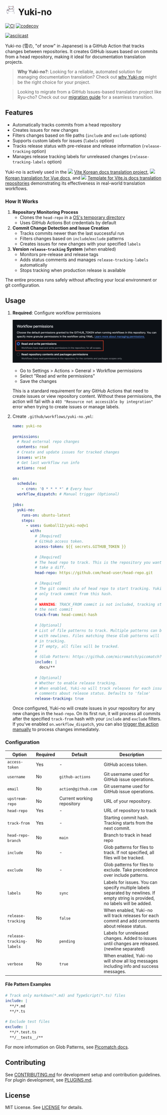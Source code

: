 # <img width="35" src="docs/logo.webp" title="logo" alt="logo"> Yuki-no

[![CI](https://github.com/Gumball12/yuki-no/actions/workflows/ci.yml/badge.svg)](https://github.com/Gumball12/yuki-no/actions/workflows/ci.yml) [![codecov](https://codecov.io/gh/Gumball12/yuki-no/graph/badge.svg?token=BffFcZn5Dn)](https://codecov.io/gh/Gumball12/yuki-no)

[![asciicast](https://asciinema.org/a/ZmSCwDTR7p2uPCc9QaW44Shb1.svg)](https://asciinema.org/a/ZmSCwDTR7p2uPCc9QaW44Shb1)

Yuki-no (雪の, "of snow" in Japanese) is a GitHub Action that tracks changes between repositories. It creates GitHub issues based on commits from a head repository, making it ideal for documentation translation projects.

> **Why Yuki-no?**: Looking for a reliable, automated solution for managing documentation translation? Check out [why Yuki-no](./WHY.md) might be the right choice for your project.

> Looking to migrate from a GitHub Issues-based translation project like Ryu-cho? Check out our [migration guide](./MIGRATION.md) for a seamless transition.

## Features

- Automatically tracks commits from a head repository
- Creates issues for new changes
- Filters changes based on file paths (`include` and `exclude` options)
- Supports custom labels for issues (`labels` option)
- Tracks release status with pre-release and release information (`release-tracking` option)
- Manages release tracking labels for unreleased changes (`release-tracking-labels` option)

Yuki-no is actively used in the <img width="20" src="https://vitejs.dev/logo.svg"> [Vite Korean docs translation project](https://github.com/vitejs/docs-ko), <img width="20" src="https://vuejs.org/logo.svg"> [Korean translation for Vue docs](https://github.com/vuejs-translations/docs-ko), and <img width="20" src="https://vitejs.dev/logo.svg"> [Template for Vite.js docs translation repositories](https://github.com/tony19/vite-docs-template) demonstrating its effectiveness in real-world translation workflows.

### How It Works

1. **Repository Monitoring Process**
   - Clones the `head-repo` in a [OS's temporary directory](https://nodejs.org/docs/latest-v22.x/api/os.html#ostmpdir)
   - Uses GitHub Actions Bot credentials by default
2. **Commit Change Detection and Issue Creation**
   - Tracks commits newer than the last successful run
   - Filters changes based on `include`/`exclude` patterns
   - Creates issues for new changes with your specified `labels`
3. **Version `release-tracking` System** (when enabled)
   - Monitors pre-release and release tags
   - Adds status comments and manages `release-tracking-labels` automatically
   - Stops tracking when production release is available

The entire process runs safely without affecting your local environment or git configuration.

## Usage

1. **Required**: Configure workflow permissions

   ![settings](./docs/settings.webp)

   - Go to Settings > Actions > General > Workflow permissions
   - Select "Read and write permissions"
   - Save the changes

   This is a standard requirement for any GitHub Actions that need to create issues or view repository content. Without these permissions, the action will fail with a `403 "Resource not accessible by integration"` error when trying to create issues or manage labels.

2. Create `.github/workflows/yuki-no.yml`:

   ```yml
   name: yuki-no

   permissions:
     # Read external repo changes
     contents: read
     # Create and update issues for tracked changes
     issues: write
     # Get last workflow run info
     actions: read

   on:
     schedule:
       - cron: '0 * * * *' # Every hour
     workflow_dispatch: # Manual trigger (Optional)

   jobs:
     yuki-no:
       runs-on: ubuntu-latest
       steps:
         - uses: Gumball12/yuki-no@v1
           with:
             # [Required]
             # GitHub access token.
             access-token: ${{ secrets.GITHUB_TOKEN }}

             # [Required]
             # The head repo to track. This is the repository you want to
             # take a diff.
             head-repo: https://github.com/head-user/head-repo.git

             # [Required]
             # The git commit sha of head repo to start tracking. Yuki-no will
             # only track commit from this hash.
             #
             # WARNING: TRACK_FROM commit is not included, tracking starts from
             # the next commit
             track-from: head-commit-hash

             # [Optional]
             # List of file patterns to track. Multiple patterns can be specified
             # with newlines. Files matching these Glob patterns will be included
             # in tracking.
             # If empty, all files will be tracked.
             #
             # (Glob Pattern: https://github.com/micromatch/picomatch?tab=readme-ov-file#advanced-globbing)
             include: |
               docs/**

             # [Optional]
             # Whether to enable release tracking.
             # When enabled, Yuki-no will track releases for each issue and add
             # comments about release status. Defaults to 'false'
             release-tracking: true
   ```

   Once configured, Yuki-no will create issues in your repository for any new changes in the `head-repo`. On its first run, it will process all commits after the specified `track-from` hash with your `include` and `exclude` filters. If you've enabled `on.workflow_dispatch`, you can also [trigger the action manually](https://docs.github.com/en/actions/managing-workflow-runs-and-deployments/managing-workflow-runs/manually-running-a-workflow) to process changes immediately.

### Configuration

| Option                    | Required | Default                    | Description                                                                                                                     |
| ------------------------- | -------- | -------------------------- | ------------------------------------------------------------------------------------------------------------------------------- |
| `access-token`            | Yes      | -                          | GitHub access token.                                                                                                            |
| `username`                | No       | `github-actions`           | Git username used for GitHub issue operations.                                                                                  |
| `email`                   | No       | `action@github.com`        | Git username used for GitHub issue operations.                                                                                  |
| `upstream-repo`           | No       | Current working repository | URL of your repository.                                                                                                         |
| `head-repo`               | Yes      | -                          | URL of repository to track                                                                                                      |
| `track-from`              | Yes      | -                          | Starting commit hash. Tracking starts from the next commit.                                                                     |
| `head-repo-branch`        | No       | `main`                     | Branch to track in head repo                                                                                                    |
| `include`                 | No       | -                          | Glob patterns for files to track. If not specified, all files will be tracked.                                                  |
| `exclude`                 | No       | -                          | Glob patterns for files to exclude. Take precedence over include patterns.                                                      |
| `labels`                  | No       | `sync`                     | Labels for issues. You can specify multiple labels separated by newlines. If empty string is provided, no labels will be added. |
| `release-tracking`        | No       | `false`                    | When enabled, Yuki-no will track releases for each commit and add comments about release status.                                |
| `release-tracking-labels` | No       | `pending`                  | Labels for unreleased changes. Added to issues until changes are released. (newline separated)                                  |
| `verbose`                 | No       | `true`                     | When enabled, Yuki-no will show all log messages including info and success messages.                                           |

#### File Pattern Examples

```yaml
# Track only markdown(*.md) and TypeScript(*.ts) files
include: |
  **/*.md
  **/*.ts

# Exclude test files
exclude: |
  **/*.test.ts
  **/__tests__/**
```

For more information on Glob Patterns, see [Picomatch docs](https://github.com/micromatch/picomatch?tab=readme-ov-file#advanced-globbing).

## Contributing

See [CONTRIBUTING.md](CONTRIBUTING.md) for development setup and contribution guidelines.
For plugin development, see [PLUGINS.md](PLUGINS.md).

## License

MIT License. See [LICENSE](LICENSE) for details.
